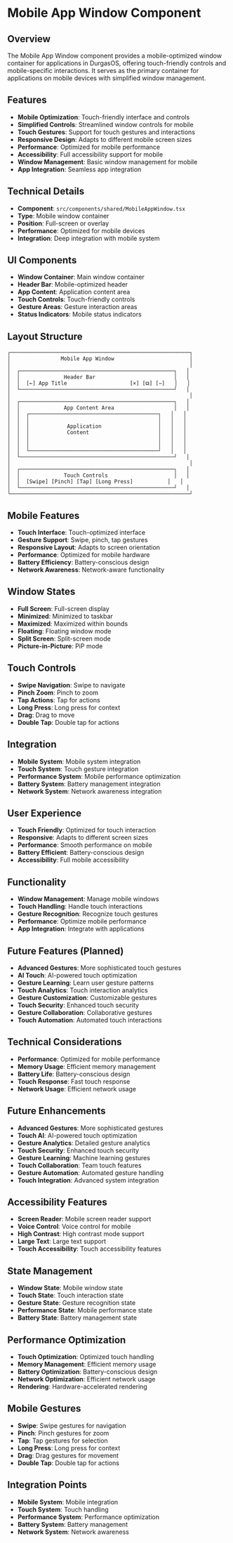 # Mobile App Window Component

## Overview

The Mobile App Window component provides a mobile-optimized window container for applications in DurgasOS, offering touch-friendly controls and mobile-specific interactions. It serves as the primary container for applications on mobile devices with simplified window management.

## Features

- **Mobile Optimization**: Touch-friendly interface and controls
- **Simplified Controls**: Streamlined window controls for mobile
- **Touch Gestures**: Support for touch gestures and interactions
- **Responsive Design**: Adapts to different mobile screen sizes
- **Performance**: Optimized for mobile performance
- **Accessibility**: Full accessibility support for mobile
- **Window Management**: Basic window management for mobile
- **App Integration**: Seamless app integration

## Technical Details

- **Component**: `src/components/shared/MobileAppWindow.tsx`
- **Type**: Mobile window container
- **Position**: Full-screen or overlay
- **Performance**: Optimized for mobile devices
- **Integration**: Deep integration with mobile system

## UI Components

- **Window Container**: Main window container
- **Header Bar**: Mobile-optimized header
- **App Content**: Application content area
- **Touch Controls**: Touch-friendly controls
- **Gesture Areas**: Gesture interaction areas
- **Status Indicators**: Mobile status indicators

## Layout Structure

```
┌─────────────────────────────────────────────────────────┐
│                Mobile App Window                        │
│                                                         │
│  ┌─────────────────────────────────────────────────┐   │
│  │              Header Bar                         │   │
│  │  [←] App Title                    [×] [⧉] [−]   │   │
│  └─────────────────────────────────────────────────┘   │
│                                                         │
│  ┌─────────────────────────────────────────────────┐   │
│  │              App Content Area                   │   │
│  │  ┌─────────────────────────────────────────┐   │   │
│  │  │                                         │   │   │
│  │  │            Application                  │   │   │
│  │  │            Content                      │   │   │
│  │  │                                         │   │   │
│  │  │                                         │   │   │
│  │  └─────────────────────────────────────────┘   │   │
│  └─────────────────────────────────────────────────┘   │
│                                                         │
│  ┌─────────────────────────────────────────────────┐   │
│  │              Touch Controls                     │   │
│  │  [Swipe] [Pinch] [Tap] [Long Press]           │   │
│  └─────────────────────────────────────────────────┘   │
└─────────────────────────────────────────────────────────┘
```

## Mobile Features

- **Touch Interface**: Touch-optimized interface
- **Gesture Support**: Swipe, pinch, tap gestures
- **Responsive Layout**: Adapts to screen orientation
- **Performance**: Optimized for mobile hardware
- **Battery Efficiency**: Battery-conscious design
- **Network Awareness**: Network-aware functionality

## Window States

- **Full Screen**: Full-screen display
- **Minimized**: Minimized to taskbar
- **Maximized**: Maximized within bounds
- **Floating**: Floating window mode
- **Split Screen**: Split-screen mode
- **Picture-in-Picture**: PiP mode

## Touch Controls

- **Swipe Navigation**: Swipe to navigate
- **Pinch Zoom**: Pinch to zoom
- **Tap Actions**: Tap for actions
- **Long Press**: Long press for context
- **Drag**: Drag to move
- **Double Tap**: Double tap for actions

## Integration

- **Mobile System**: Mobile system integration
- **Touch System**: Touch gesture integration
- **Performance System**: Mobile performance optimization
- **Battery System**: Battery management integration
- **Network System**: Network awareness integration

## User Experience

- **Touch Friendly**: Optimized for touch interaction
- **Responsive**: Adapts to different screen sizes
- **Performance**: Smooth performance on mobile
- **Battery Efficient**: Battery-conscious design
- **Accessibility**: Full mobile accessibility

## Functionality

- **Window Management**: Manage mobile windows
- **Touch Handling**: Handle touch interactions
- **Gesture Recognition**: Recognize touch gestures
- **Performance**: Optimize mobile performance
- **App Integration**: Integrate with applications

## Future Features (Planned)

- **Advanced Gestures**: More sophisticated touch gestures
- **AI Touch**: AI-powered touch optimization
- **Gesture Learning**: Learn user gesture patterns
- **Touch Analytics**: Touch interaction analytics
- **Gesture Customization**: Customizable gestures
- **Touch Security**: Enhanced touch security
- **Gesture Collaboration**: Collaborative gestures
- **Touch Automation**: Automated touch interactions

## Technical Considerations

- **Performance**: Optimized for mobile performance
- **Memory Usage**: Efficient memory management
- **Battery Life**: Battery-conscious design
- **Touch Response**: Fast touch response
- **Network Usage**: Efficient network usage

## Future Enhancements

- **Advanced Gestures**: More sophisticated gestures
- **Touch AI**: AI-powered touch optimization
- **Gesture Analytics**: Detailed gesture analytics
- **Touch Security**: Enhanced touch security
- **Gesture Learning**: Machine learning gestures
- **Touch Collaboration**: Team touch features
- **Gesture Automation**: Automated gesture handling
- **Touch Integration**: Advanced system integration

## Accessibility Features

- **Screen Reader**: Mobile screen reader support
- **Voice Control**: Voice control for mobile
- **High Contrast**: High contrast mode support
- **Large Text**: Large text support
- **Touch Accessibility**: Touch accessibility features

## State Management

- **Window State**: Mobile window state
- **Touch State**: Touch interaction state
- **Gesture State**: Gesture recognition state
- **Performance State**: Mobile performance state
- **Battery State**: Battery management state

## Performance Optimization

- **Touch Optimization**: Optimized touch handling
- **Memory Management**: Efficient memory usage
- **Battery Optimization**: Battery-conscious design
- **Network Optimization**: Efficient network usage
- **Rendering**: Hardware-accelerated rendering

## Mobile Gestures

- **Swipe**: Swipe gestures for navigation
- **Pinch**: Pinch gestures for zoom
- **Tap**: Tap gestures for selection
- **Long Press**: Long press for context
- **Drag**: Drag gestures for movement
- **Double Tap**: Double tap for actions

## Integration Points

- **Mobile System**: Mobile integration
- **Touch System**: Touch handling
- **Performance System**: Performance optimization
- **Battery System**: Battery management
- **Network System**: Network awareness
